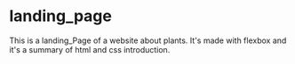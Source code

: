 # landing_page

This is a landing_Page of a website about plants. It's made with flexbox and it's a summary of html and css introduction.
